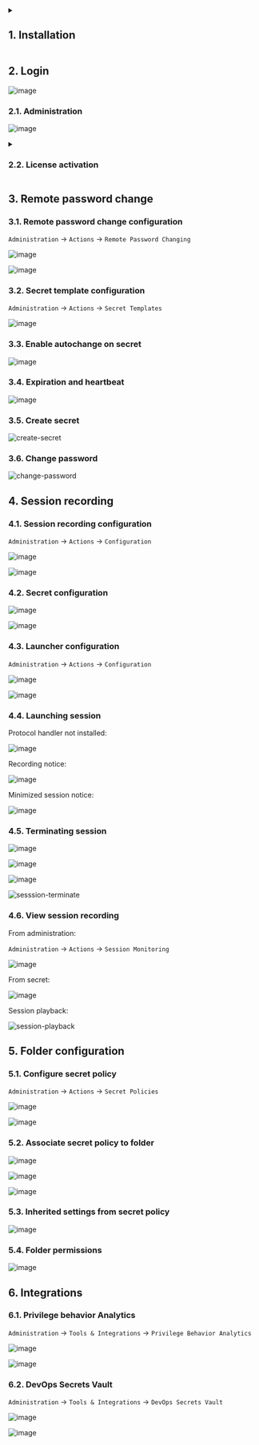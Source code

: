 <details><summary><h2>1. Installation</h2></summary>

https://updates.thycotic.net/SecretServer/setup.exe
https://downloads.cm.thycotic.com/Thycotic.ConnectionManager.WindowsInstaller.msi

![image](https://github.com/joetanx/delinea-secret-server/assets/90442032/8bf06ff9-0e92-4941-9f18-83b46740ea1c)

![image](https://github.com/joetanx/delinea-secret-server/assets/90442032/f381f13b-9dee-483a-87e4-4e33a830734b)

![image](https://github.com/joetanx/delinea-secret-server/assets/90442032/ee6c3b4c-ab93-4408-86c2-daf8a96faae7)

![image](https://github.com/joetanx/delinea-secret-server/assets/90442032/e721fcec-04ee-4c6b-bceb-c6fa7ad8ffe5)

![image](https://github.com/joetanx/delinea-secret-server/assets/90442032/76bb4838-1def-4102-bc78-0b4adbc2789c)

![image](https://github.com/joetanx/delinea-secret-server/assets/90442032/910e5306-6d53-46b3-863a-51b6d1edb9c5)

![image](https://github.com/joetanx/delinea-secret-server/assets/90442032/712ebf6d-fa04-4295-963e-75202c6955d6)

![image](https://github.com/joetanx/delinea-secret-server/assets/90442032/65e1dcef-24a2-446b-b1f2-71601869f1cd)

![image](https://github.com/joetanx/delinea-secret-server/assets/90442032/d33be52d-e959-4cc6-a49b-9b28543c27b9)

![image](https://github.com/joetanx/delinea-secret-server/assets/90442032/60dcd95e-9117-478b-b0bc-c7542be43ae5)

![image](https://github.com/joetanx/delinea-secret-server/assets/90442032/0c87e369-3a5e-48aa-bab4-5aa980397a05)

![image](https://github.com/joetanx/delinea-secret-server/assets/90442032/23e437f0-9f55-4b9f-b2ee-2788181b959a)

![image](https://github.com/joetanx/delinea-secret-server/assets/90442032/bb535c24-afac-448e-b7f5-9e2c45d311bc)

![image](https://github.com/joetanx/delinea-secret-server/assets/90442032/6a5cb972-42c7-4dad-a1de-99e70830aff6)

![image](https://github.com/joetanx/delinea-secret-server/assets/90442032/ca5e4868-ab5c-48eb-a4ff-4ddb0b35c4fc)

![image](https://github.com/joetanx/delinea-secret-server/assets/90442032/acf2ee3a-7b63-47b8-8ce4-1629d16880e1)

</details>

## 2. Login

![image](https://github.com/joetanx/delinea-secret-server/assets/90442032/2dbb639b-dd2d-4ab8-b04a-7c6ac79309fb)

### 2.1. Administration

![image](https://github.com/joetanx/delinea-secret-server/assets/90442032/2c69f682-b7a6-4605-9261-2ec0e6874ac9)

<details><summary><h3>2.2. License activation</h3></summary>

![image](https://github.com/joetanx/delinea-secret-server/assets/90442032/e3607d5d-1a19-45af-8a4d-abcada0d877a)

![image](https://github.com/joetanx/delinea-secret-server/assets/90442032/3c1a95a6-dd8f-4c9f-a4d9-882679573314)

![image](https://github.com/joetanx/delinea-secret-server/assets/90442032/6522db62-21d6-4fc9-ab92-4f85290061f1)

![image](https://github.com/joetanx/delinea-secret-server/assets/90442032/b33e0ec3-0683-424a-9ecf-f657299116fb)

Limited mode without activation:

![image](https://github.com/joetanx/delinea-secret-server/assets/90442032/e1741ccf-daf2-4498-81db-8fdbcf378d9e)

Offline activation:

![image](https://github.com/joetanx/delinea-secret-server/assets/90442032/2567b3c3-f640-4f55-b6d7-ea909d4782bf)

Online activation:

![image](https://github.com/joetanx/delinea-secret-server/assets/90442032/f8142aeb-5dfc-484a-831a-4819a746a8fd)

![image](https://github.com/joetanx/delinea-secret-server/assets/90442032/25801784-3cc4-48bc-86dd-fd5fab9b947c)

</details>

## 3. Remote password change

### 3.1. Remote password change configuration

`Administration` → `Actions` → `Remote Password Changing`

![image](https://github.com/joetanx/delinea-secret-server/assets/90442032/f8b107fb-0af1-44bd-b7d6-7e0d7a8e4578)

![image](https://github.com/joetanx/delinea-secret-server/assets/90442032/f35571c4-177f-4f48-8815-df5bb31887aa)

### 3.2. Secret template configuration

`Administration` → `Actions` → `Secret Templates`

![image](https://github.com/joetanx/delinea-secret-server/assets/90442032/0d9f9b25-d47a-419e-94a6-4bf525f4ec3a)

### 3.3. Enable autochange on secret

![image](https://github.com/joetanx/delinea-secret-server/assets/90442032/921f21c4-7e50-428f-b9e2-20dc9658304e)

### 3.4. Expiration and heartbeat

![image](https://github.com/joetanx/delinea-secret-server/assets/90442032/95350305-19b2-4e62-89ad-a37379711844)

### 3.5. Create secret

![create-secret](https://github.com/joetanx/delinea-secret-server/assets/90442032/6f0f4842-cac6-4afa-8975-159ff4fdf923)

### 3.6. Change password

![change-password](https://github.com/joetanx/delinea-secret-server/assets/90442032/6934e9ff-411e-4e9f-9ca3-c066c75767d4)

## 4. Session recording

### 4.1. Session recording configuration

`Administration` → `Actions` → `Configuration`

![image](https://github.com/joetanx/delinea-secret-server/assets/90442032/33ae7759-e6a5-4339-a561-acfa48fdac61)

![image](https://github.com/joetanx/delinea-secret-server/assets/90442032/e502ff70-ae39-4e7f-bed6-bc75af87b001)

### 4.2. Secret configuration

![image](https://github.com/joetanx/delinea-secret-server/assets/90442032/7e0684bd-6b43-48f6-9e61-76eb39a0a086)

![image](https://github.com/joetanx/delinea-secret-server/assets/90442032/5a3c14a6-9c98-4be9-8b99-1245c2997f55)

### 4.3. Launcher configuration

`Administration` → `Actions` → `Configuration`

![image](https://github.com/joetanx/delinea-secret-server/assets/90442032/45f0adcb-d464-4027-889b-691530557c04)

![image](https://github.com/joetanx/delinea-secret-server/assets/90442032/7e10f316-f74c-4597-89c3-bbe42a22ed82)

### 4.4. Launching session

Protocol handler not installed:

![image](https://github.com/joetanx/delinea-secret-server/assets/90442032/0f136d83-e619-49c8-b936-47da10480fb4)

Recording notice:

![image](https://github.com/joetanx/delinea-secret-server/assets/90442032/6a4569eb-5aaf-4da6-b976-e1fe4e49a9c9)

Minimized session notice:

![image](https://github.com/joetanx/delinea-secret-server/assets/90442032/388acf0c-7d71-493a-986b-0d3df1029d69)

### 4.5. Terminating session

![image](https://github.com/joetanx/delinea-secret-server/assets/90442032/d5784718-75d9-43fc-904e-beb2be32b809)

![image](https://github.com/joetanx/delinea-secret-server/assets/90442032/de268dd9-f976-4e15-b307-f118c74afeae)

![image](https://github.com/joetanx/delinea-secret-server/assets/90442032/996dfd90-25df-4747-9e75-51e998c2c695)

![sesssion-terminate](https://github.com/joetanx/delinea-secret-server/assets/90442032/88cb21a3-da23-415e-86d7-d8232e75887d)

### 4.6. View session recording

From administration:

`Administration` → `Actions` → `Session Monitoring`

![image](https://github.com/joetanx/delinea-secret-server/assets/90442032/54b7e843-06be-4ab0-ba7e-dcff9c012695)

From secret:

![image](https://github.com/joetanx/delinea-secret-server/assets/90442032/e339d131-99f5-4df8-9af7-8189d9081889)

Session playback:

![session-playback](https://github.com/joetanx/delinea-secret-server/assets/90442032/eab8117c-05db-4ff3-af2e-f5e63a1e82d2)

## 5. Folder configuration

### 5.1. Configure secret policy

`Administration` → `Actions` → `Secret Policies`

![image](https://github.com/joetanx/delinea-secret-server/assets/90442032/f38b366d-8bd3-4451-8a0c-077f5ec7937e)

![image](https://github.com/joetanx/delinea-secret-server/assets/90442032/3aa96028-3394-4787-802b-03089e4335df)

### 5.2. Associate secret policy to folder

![image](https://github.com/joetanx/delinea-secret-server/assets/90442032/ad28bc54-5cf6-48ee-bb1c-7e598f4569c6)

![image](https://github.com/joetanx/delinea-secret-server/assets/90442032/e77522d4-736a-43e0-9774-2f95e94ede0f)

![image](https://github.com/joetanx/delinea-secret-server/assets/90442032/1e5908cb-e9f0-4d30-8d19-c4d3ac7d1088)

### 5.3. Inherited settings from secret policy

![image](https://github.com/joetanx/delinea-secret-server/assets/90442032/3b77c1c4-aa2d-4b39-8175-6a910c5c2b68)

### 5.4. Folder permissions

![image](https://github.com/joetanx/delinea-secret-server/assets/90442032/5e2e72f9-be68-4bda-b690-f66c29c21dd7)

## 6. Integrations

### 6.1. Privilege behavior Analytics

`Administration` → `Tools & Integrations` → `Privilege Behavior Analytics`

![image](https://github.com/joetanx/delinea-secret-server/assets/90442032/f8e44fa6-40a6-4d33-94b8-d68ab21204fa)

![image](https://github.com/joetanx/delinea-secret-server/assets/90442032/bda4656b-0130-4784-934d-1c4d077e218d)

### 6.2. DevOps Secrets Vault

`Administration` → `Tools & Integrations` → `DevOps Secrets Vault`

![image](https://github.com/joetanx/delinea-secret-server/assets/90442032/8503002e-0799-4083-833b-50f337d034e1)

![image](https://github.com/joetanx/delinea-secret-server/assets/90442032/70211572-d294-4ff7-9aba-e07c4e1bc556)
